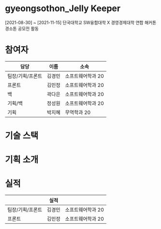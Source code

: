 # gyeongsothon_Jelly Keeper

[2021-08-30] ~ [2021-11-15] 단국대학교 SW융합대학 X 경영경제대학 연합 해커톤 경소톤 공모전 활동


# 참여자

|담당|이름|소속|
|---|---|---|
|팀장/기획/프론트|김경민|소프트웨어학과 20|
|프론트|김민정|소프트웨어학과 20|
|백|곽다은|소프트웨어학과 20|
|기획/백|정성원|소프트웨어학과 20|
|기획|박지혜|무역학과 20|



# 기술 스택

# 기획 소개

# 실적
||실적||
|---|---|---|
|팀장/기획/프론트|김경민|소프트웨어학과 20|
|프론트|김민정|소프트웨어학과 20|
